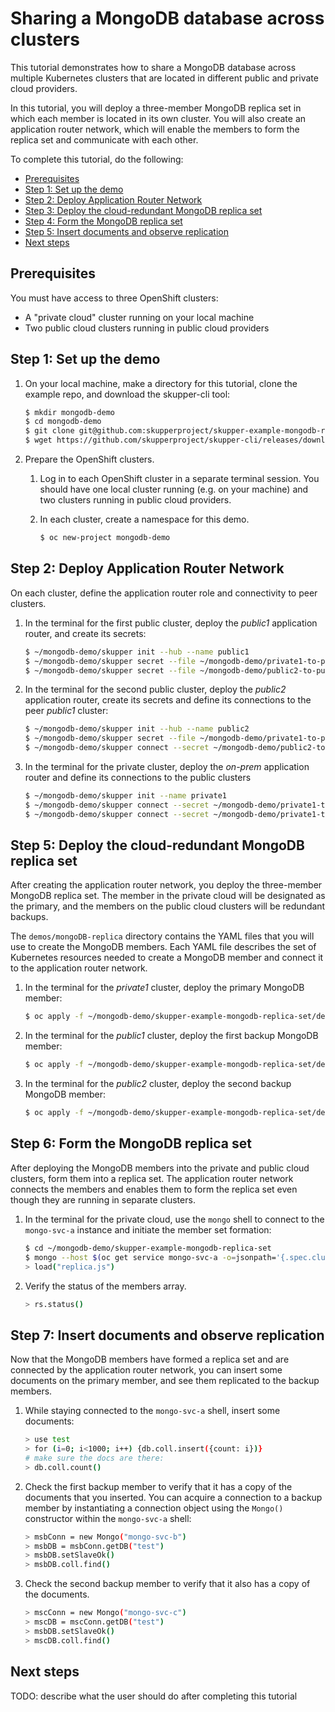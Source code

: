 # Sharing a MongoDB database across clusters

This tutorial demonstrates how to share a MongoDB database across multiple Kubernetes clusters that are located in different public and private cloud providers.

In this tutorial, you will deploy a three-member MongoDB replica set in which each member is located in its own cluster. You will also create an application router network, which will enable the members to form the replica set and communicate with each other.

To complete this tutorial, do the following:

* [Prerequisites](#prerequisites)
* [Step 1: Set up the demo](#step-1-set-up-the-demo)
* [Step 2: Deploy Application Router Network](#step-4-deploy-application-router-network)
* [Step 3: Deploy the cloud-redundant MongoDB replica set](#step-5-deploy-the-cloud-redundant-mongodb-replica-set)
* [Step 4: Form the MongoDB replica set](#step-6-form-the-mongodb-replica-set)
* [Step 5: Insert documents and observe replication](#step-7-insert-documents-and-observe-replication)
* [Next steps](#next-steps)

## Prerequisites

You must have access to three OpenShift clusters:
* A "private cloud" cluster running on your local machine
* Two public cloud clusters running in public cloud providers

## Step 1: Set up the demo

1. On your local machine, make a directory for this tutorial, clone the example repo, and download the skupper-cli tool:

   ```bash
   $ mkdir mongodb-demo
   $ cd mongodb-demo
   $ git clone git@github.com:skupperproject/skupper-example-mongodb-replica-set.git # for deploying the MongoDB members
   $ wget https://github.com/skupperproject/skupper-cli/releases/download/dummy/linux.tgz -O - | tar -xzf - # cli for application router network
   ```

3. Prepare the OpenShift clusters.

   1. Log in to each OpenShift cluster in a separate terminal session. You should have one local cluster running (e.g. on your machine) and two clusters running in public cloud providers.
   2. In each cluster, create a namespace for this demo.
  
      ```bash
      $ oc new-project mongodb-demo
      ```

## Step 2: Deploy Application Router Network

On each cluster, define the application router role and connectivity to peer clusters.

1. In the terminal for the first public cluster, deploy the *public1* application router, and create its secrets:

   ```bash
   $ ~/mongodb-demo/skupper init --hub --name public1
   $ ~/mongodb-demo/skupper secret --file ~/mongodb-demo/private1-to-public1-secret.yaml --subject private1
   $ ~/mongodb-demo/skupper secret --file ~/mongodb-demo/public2-to-public1-secret.yaml --subject public2
   ```

2. In the terminal for the second public cluster, deploy the *public2* application router, create its secrets and define its connections to the peer *public1* cluster:

   ```bash
   $ ~/mongodb-demo/skupper init --hub --name public2
   $ ~/mongodb-demo/skupper secret --file ~/mongodb-demo/private1-to-public2-secret.yaml --subject private1
   $ ~/mongodb-demo/skupper connect --secret ~/mongodb-demo/public2-to-public1-secret.yaml --name public1
   ```

3. In the terminal for the private cluster, deploy the *on-prem* application router and define its connections to the public clusters

   ```bash
   $ ~/mongodb-demo/skupper init --name private1
   $ ~/mongodb-demo/skupper connect --secret ~/mongodb-demo/private1-to-public1-secret.yaml --name public1
   $ ~/mongodb-demo/skupper connect --secret ~/mongodb-demo/private1-to-public2-secret.yaml --name public2
   ```
   
## Step 5: Deploy the cloud-redundant MongoDB replica set

After creating the application router network, you deploy the three-member MongoDB replica set. The member in the private cloud will be designated as the primary, and the members on the public cloud clusters will be redundant backups.

The `demos/mongoDB-replica` directory contains the YAML files that you will use to create the MongoDB members. Each YAML file describes the set of Kubernetes resources needed to create a MongoDB member and connect it to the application router network.

1. In the terminal for the *private1* cluster, deploy the primary MongoDB member:

   ```bash
   $ oc apply -f ~/mongodb-demo/skupper-example-mongodb-replica-set/deployment-mongo-svc-a.yaml
   ```

2. In the terminal for the *public1* cluster, deploy the first backup MongoDB member:

   ```bash
   $ oc apply -f ~/mongodb-demo/skupper-example-mongodb-replica-set/deployment-mongo-svc-b.yaml
   ```

3. In the terminal for the *public2* cluster, deploy the second backup MongoDB member:

   ```bash
   $ oc apply -f ~/mongodb-demo/skupper-example-mongodb-replica-set/deployment-mongo-svc-c.yaml
   ```

## Step 6: Form the MongoDB replica set

After deploying the MongoDB members into the private and public cloud clusters, form them into a replica set. The application router network connects the members and enables them to form the replica set even though they are running in separate clusters.  

1. In the terminal for the private cloud, use the `mongo` shell to connect to
the `mongo-svc-a` instance and initiate the member set formation:

   ```bash
   $ cd ~/mongodb-demo/skupper-example-mongodb-replica-set
   $ mongo --host $(oc get service mongo-svc-a -o=jsonpath='{.spec.clusterIP}')
   > load("replica.js")
   ```

2. Verify the status of the members array.

   ```bash
   > rs.status()
   ```

## Step 7: Insert documents and observe replication

Now that the MongoDB members have formed a replica set and are connected by the application router network, you can insert some documents on the primary member, and see them replicated to the backup members.

1. While staying connected to the `mongo-svc-a` shell, insert some documents:

   ```bash
   > use test
   > for (i=0; i<1000; i++) {db.coll.insert({count: i})}
   # make sure the docs are there:
   > db.coll.count()
   ```

2. Check the first backup member to verify that it has a copy of the documents that you inserted. You can acquire a connection to a backup member by instantiating a connection object using the `Mongo()` constructor within the `mongo-svc-a` shell:

   ```bash
   > msbConn = new Mongo("mongo-svc-b")
   > msbDB = msbConn.getDB("test")
   > msbDB.setSlaveOk()
   > msbDB.coll.find()
   ```

3. Check the second backup member to verify that it also has a copy of the documents.

   ```bash
   > mscConn = new Mongo("mongo-svc-c")
   > mscDB = mscConn.getDB("test")
   > msbDB.setSlaveOk()
   > mscDB.coll.find()
   ```

## Next steps

TODO: describe what the user should do after completing this tutorial
